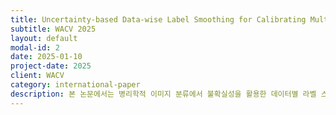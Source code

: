 ```yaml
---
title: Uncertainty-based Data-wise Label Smoothing for Calibrating Multiple Instance Learning in Histopathology Image Classification
subtitle: WACV 2025
layout: default
modal-id: 2
date: 2025-01-10
project-date: 2025
client: WACV
category: international-paper
description: 본 논문에서는 병리학적 이미지 분류에서 불확실성을 활용한 데이터별 라벨 스무딩 기법을 제안합니다.
---
```

